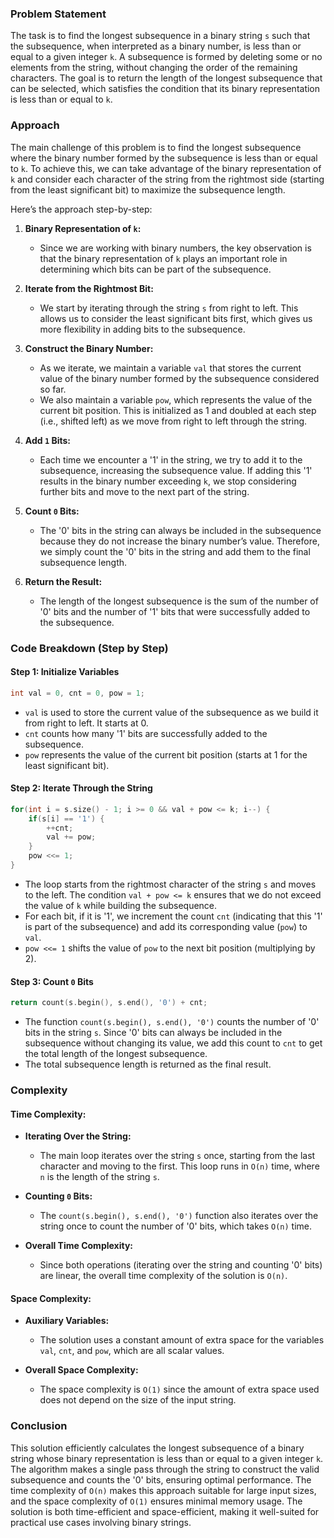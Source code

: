 ### Problem Statement

The task is to find the longest subsequence in a binary string `s` such that the subsequence, when interpreted as a binary number, is less than or equal to a given integer `k`. A subsequence is formed by deleting some or no elements from the string, without changing the order of the remaining characters. The goal is to return the length of the longest subsequence that can be selected, which satisfies the condition that its binary representation is less than or equal to `k`.

### Approach

The main challenge of this problem is to find the longest subsequence where the binary number formed by the subsequence is less than or equal to `k`. To achieve this, we can take advantage of the binary representation of `k` and consider each character of the string from the rightmost side (starting from the least significant bit) to maximize the subsequence length.

Here’s the approach step-by-step:

1. **Binary Representation of `k`:**
   - Since we are working with binary numbers, the key observation is that the binary representation of `k` plays an important role in determining which bits can be part of the subsequence.

2. **Iterate from the Rightmost Bit:**
   - We start by iterating through the string `s` from right to left. This allows us to consider the least significant bits first, which gives us more flexibility in adding bits to the subsequence.
   
3. **Construct the Binary Number:**
   - As we iterate, we maintain a variable `val` that stores the current value of the binary number formed by the subsequence considered so far.
   - We also maintain a variable `pow`, which represents the value of the current bit position. This is initialized as 1 and doubled at each step (i.e., shifted left) as we move from right to left through the string.

4. **Add `1` Bits:**
   - Each time we encounter a '1' in the string, we try to add it to the subsequence, increasing the subsequence value. If adding this '1' results in the binary number exceeding `k`, we stop considering further bits and move to the next part of the string.

5. **Count `0` Bits:**
   - The '0' bits in the string can always be included in the subsequence because they do not increase the binary number’s value. Therefore, we simply count the '0' bits in the string and add them to the final subsequence length.

6. **Return the Result:**
   - The length of the longest subsequence is the sum of the number of '0' bits and the number of '1' bits that were successfully added to the subsequence.

### Code Breakdown (Step by Step)

#### Step 1: Initialize Variables

```cpp
int val = 0, cnt = 0, pow = 1;
```

- `val` is used to store the current value of the subsequence as we build it from right to left. It starts at 0.
- `cnt` counts how many '1' bits are successfully added to the subsequence.
- `pow` represents the value of the current bit position (starts at 1 for the least significant bit).

#### Step 2: Iterate Through the String

```cpp
for(int i = s.size() - 1; i >= 0 && val + pow <= k; i--) {
    if(s[i] == '1') {
        ++cnt;
        val += pow;
    }
    pow <<= 1;
}
```

- The loop starts from the rightmost character of the string `s` and moves to the left. The condition `val + pow <= k` ensures that we do not exceed the value of `k` while building the subsequence.
- For each bit, if it is '1', we increment the count `cnt` (indicating that this '1' is part of the subsequence) and add its corresponding value (`pow`) to `val`.
- `pow <<= 1` shifts the value of `pow` to the next bit position (multiplying by 2).

#### Step 3: Count `0` Bits

```cpp
return count(s.begin(), s.end(), '0') + cnt;
```

- The function `count(s.begin(), s.end(), '0')` counts the number of '0' bits in the string `s`. Since '0' bits can always be included in the subsequence without changing its value, we add this count to `cnt` to get the total length of the longest subsequence.
- The total subsequence length is returned as the final result.

### Complexity

#### Time Complexity:
- **Iterating Over the String:**
  - The main loop iterates over the string `s` once, starting from the last character and moving to the first. This loop runs in `O(n)` time, where `n` is the length of the string `s`.
  
- **Counting `0` Bits:**
  - The `count(s.begin(), s.end(), '0')` function also iterates over the string once to count the number of '0' bits, which takes `O(n)` time.
  
- **Overall Time Complexity:**
  - Since both operations (iterating over the string and counting '0' bits) are linear, the overall time complexity of the solution is `O(n)`.

#### Space Complexity:
- **Auxiliary Variables:**
  - The solution uses a constant amount of extra space for the variables `val`, `cnt`, and `pow`, which are all scalar values.
  
- **Overall Space Complexity:**
  - The space complexity is `O(1)` since the amount of extra space used does not depend on the size of the input string.

### Conclusion

This solution efficiently calculates the longest subsequence of a binary string whose binary representation is less than or equal to a given integer `k`. The algorithm makes a single pass through the string to construct the valid subsequence and counts the '0' bits, ensuring optimal performance. The time complexity of `O(n)` makes this approach suitable for large input sizes, and the space complexity of `O(1)` ensures minimal memory usage. The solution is both time-efficient and space-efficient, making it well-suited for practical use cases involving binary strings.